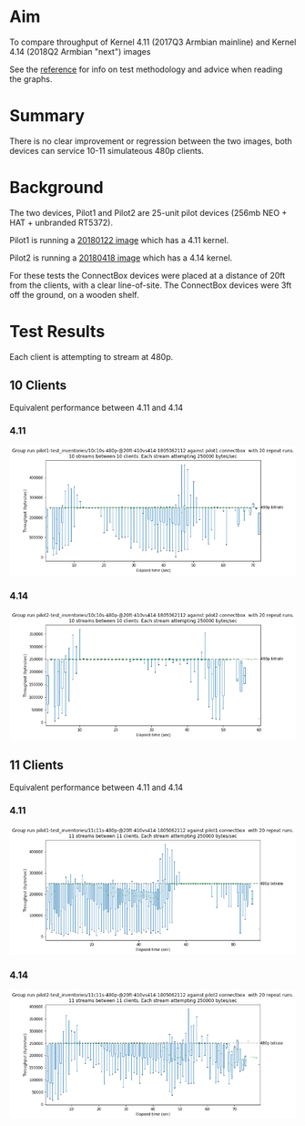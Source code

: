 # Aim

To compare throughput of Kernel 4.11 (2017Q3 Armbian mainline) and Kernel 4.14 (2018Q2 Armbian "next") images

See the [reference](reference.md) for info on test methodology and advice when reading the graphs.

# Summary

There is no clear improvement or regression between the two images, both devices can service 10-11 simulateous 480p clients.

# Background

The two devices, Pilot1 and Pilot2 are 25-unit pilot devices (256mb NEO + HAT + unbranded RT5372).

Pilot1 is running a [20180122 image](https://github.com/ConnectBox/connectbox-pi/releases/tag/v20180122) which has a 4.11 kernel.

Pilot2 is running a [20180418 image](https://github.com/ConnectBox/connectbox-pi/releases/tag/v20180418) which has a 4.14 kernel.

For these tests the ConnectBox devices were placed at a distance of 20ft from the clients, with a clear line-of-site. The ConnectBox devices were 3ft off the ground, on a wooden shelf.

# Test Results

Each client is attempting to stream at 480p.

## 10 Clients

Equivalent performance between 4.11 and 4.14

### 4.11

![411-10c10s]

### 4.14

![414-10c10s]

## 11 Clients

Equivalent performance between 4.11 and 4.14

### 4.11

![411-11c11s]

### 4.14

![414-11c11s]

[411-10c10s]: 411_414_images/pilot1-test_inventories_10c10s-480p-@20ft-410vs414-1805062112.png
[414-10c10s]: 411_414_images/pilot2-test_inventories_10c10s-480p-@20ft-410vs414-1805062112.png
[411-11c11s]: 411_414_images/pilot1-test_inventories_11c11s-480p-@20ft-410vs414-1805062112.png
[414-11c11s]: 411_414_images/pilot2-test_inventories_11c11s-480p-@20ft-410vs414-1805062112.png

